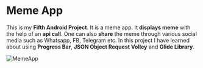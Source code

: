 # Meme App
This is my **Fifth Android Project**. It is a meme app. It **displays meme** with the help of an **api call**. One can also **share** the meme through various social media such as Whatsapp, FB, Telegram etc.
In this project I have learned about using **Progress Bar**, **JSON Object Request Volley** and **Glide Library**.

![MemeApp](https://user-images.githubusercontent.com/89184573/182552542-be8dd072-50ad-4ceb-a955-7166eaf58df1.jpeg)


